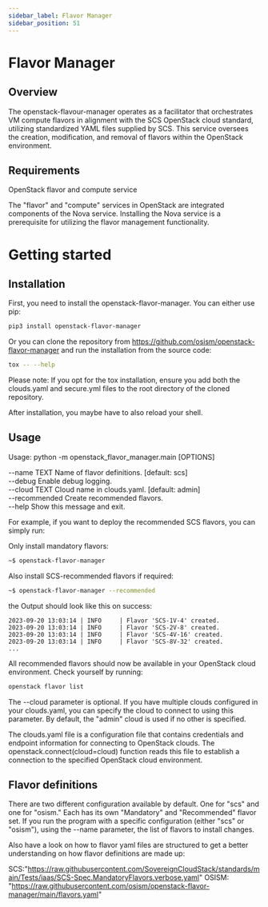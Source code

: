 ```yaml
---
sidebar_label: Flavor Manager
sidebar_position: 51
---
```


# Flavor Manager

## Overview

The openstack-flavour-manager operates as a facilitator that orchestrates VM compute flavors in alignment 
with the SCS OpenStack cloud standard, utilizing standardized YAML files supplied by SCS. 
This service oversees the creation, modification, and removal of flavors within the 
OpenStack environment.

## Requirements

OpenStack flavor and compute service

The "flavor" and "compute" services in OpenStack are integrated components of the Nova service.
Installing the Nova service is a prerequisite for utilizing the flavor management functionality.


# Getting started

## Installation

First, you need to install the openstack-flavor-manager. You can either use pip:

```bash
pip3 install openstack-flavor-manager
```

Or you can clone the repository from https://github.com/osism/openstack-flavor-manager and run the installation
from the source code:

```bash
tox -- --help
```
Please note: If you opt for the tox installation, ensure you add both the clouds.yaml and secure.yml 
files to the root directory of the cloned repository.


After installation, you maybe have to also reload your shell.

## Usage

Usage: python -m openstack_flavor_manager.main [OPTIONS]

--name               TEXT  Name of flavor definitions. [default: scs] \
--debug                    Enable debug logging.\
--cloud              TEXT  Cloud name in clouds.yaml. [default: admin]\
--recommended              Create recommended flavors.\
--help                     Show this message and exit.

For example, if you want to deploy the recommended SCS flavors, you can simply run:

Only install mandatory flavors:

```bash
~$ openstack-flavor-manager
```

Also install SCS-recommended flavors if required:

```bash
~$ openstack-flavor-manager --recommended
```

the Output should look like this on success:
```
2023-09-20 13:03:14 | INFO     | Flavor 'SCS-1V-4' created.
2023-09-20 13:03:14 | INFO     | Flavor 'SCS-2V-8' created.
2023-09-20 13:03:14 | INFO     | Flavor 'SCS-4V-16' created.
2023-09-20 13:03:14 | INFO     | Flavor 'SCS-8V-32' created.
...
```

All recommended flavors should now be available in your OpenStack cloud environment.
Check yourself by running: 

```bash
openstack flavor list
```

The --cloud parameter is optional. If you have multiple clouds configured in your clouds.yaml, 
you can specify the cloud to connect to using this parameter.
By default, the "admin" cloud is used if no other is specified.

The clouds.yaml file is a configuration file that contains credentials and endpoint information for connecting
to OpenStack clouds. The openstack.connect(cloud=cloud) function reads this file to establish a connection to the 
specified OpenStack cloud environment.


## Flavor definitions

There are two different configuration available by default.
One for "scs" and one for "osism." Each has its own "Mandatory" and "Recommended" flavor set.
If you run the program with a specific configuration (either "scs" or "osism"), using the --name parameter, 
the list of flavors to install changes.

Also have a look on how to flavor yaml files are structured to get a better understanding
on how flavor definitions are made up:

SCS:"https://raw.githubusercontent.com/SovereignCloudStack/standards/main/Tests/iaas/SCS-Spec.MandatoryFlavors.verbose.yaml"
OSISM: "https://raw.githubusercontent.com/osism/openstack-flavor-manager/main/flavors.yaml"

